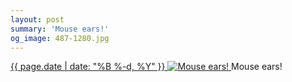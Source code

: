 ```yaml
---
layout: post
summary: 'Mouse ears!'
og_image: 487-1280.jpg
---
```


<p>
 <time>
  <a href="/487">
   {{ page.date | date: "%B %-d, %Y" }}
  </a>
 </time>
 <a href="/487">
  <img alt="Mouse ears!" data-taken="4/22/2016" sizes="(min-width: 700px) 50vw, calc(100vw - 2rem)" src="{{ site.assets_url }}/487-640.jpg" srcset="{{ site.assets_url }}/487-1280.jpg 1280w, {{ site.assets_url }}/487-960.jpg 960w, {{ site.assets_url }}/487-640.jpg 640w, {{ site.assets_url }}/487-320.jpg 320w"/>
 </a>
 <span>
  Mouse ears!
 </span>
</p>
